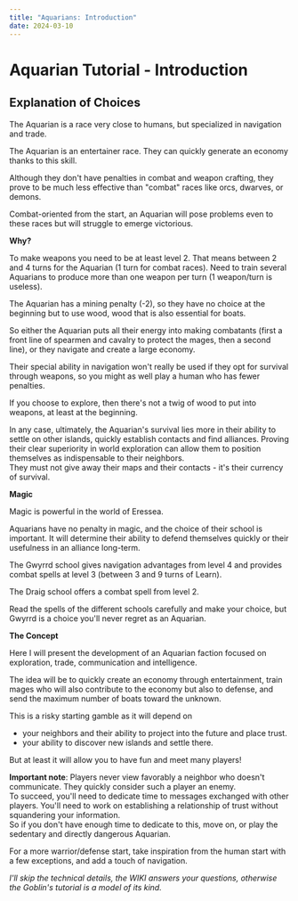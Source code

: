 ```yaml
---
title: "Aquarians: Introduction"
date: 2024-03-10
---
```


# Aquarian Tutorial - Introduction

## Explanation of Choices

The Aquarian is a race very close to humans, but specialized in navigation and trade.

The Aquarian is an entertainer race. They can quickly generate an economy thanks to this skill.

Although they don't have penalties in combat and weapon crafting, they prove to be much less effective than "combat" races like orcs, dwarves, or demons.

Combat-oriented from the start, an Aquarian will pose problems even to these races but will struggle to emerge victorious.

**Why?**

To make weapons you need to be at least level 2. That means between 2 and 4 turns for the Aquarian (1 turn for combat races). Need to train several Aquarians to produce more than one weapon per turn (1 weapon/turn is useless).

The Aquarian has a mining penalty (-2), so they have no choice at the beginning but to use wood, wood that is also essential for boats.

So either the Aquarian puts all their energy into making combatants (first a front line of spearmen and cavalry to protect the mages, then a second line), or they navigate and create a large economy.

Their special ability in navigation won't really be used if they opt for survival through weapons, so you might as well play a human who has fewer penalties.

If you choose to explore, then there's not a twig of wood to put into weapons, at least at the beginning.

In any case, ultimately, the Aquarian's survival lies more in their ability to settle on other islands, quickly establish contacts and find alliances. Proving their clear superiority in world exploration can allow them to position themselves as indispensable to their neighbors.  
They must not give away their maps and their contacts - it's their currency of survival.

**Magic**

Magic is powerful in the world of Eressea.

Aquarians have no penalty in magic, and the choice of their school is important. It will determine their ability to defend themselves quickly or their usefulness in an alliance long-term.

The Gwyrrd school gives navigation advantages from level 4 and provides combat spells at level 3 (between 3 and 9 turns of Learn).

The Draig school offers a combat spell from level 2.

Read the spells of the different schools carefully and make your choice, but Gwyrrd is a choice you'll never regret as an Aquarian.

**The Concept**

Here I will present the development of an Aquarian faction focused on exploration, trade, communication and intelligence.

The idea will be to quickly create an economy through entertainment, train mages who will also contribute to the economy but also to defense, and send the maximum number of boats toward the unknown.

This is a risky starting gamble as it will depend on 
- your neighbors and their ability to project into the future and place trust.
- your ability to discover new islands and settle there.

But at least it will allow you to have fun and meet many players!

**Important note**: Players never view favorably a neighbor who doesn't communicate. They quickly consider such a player an enemy.  
To succeed, you'll need to dedicate time to messages exchanged with other players. You'll need to work on establishing a relationship of trust without squandering your information.  
So if you don't have enough time to dedicate to this, move on, or play the sedentary and directly dangerous Aquarian.  

For a more warrior/defense start, take inspiration from the human start with a few exceptions, and add a touch of navigation.

*I'll skip the technical details, the WIKI answers your questions, otherwise the Goblin's tutorial is a model of its kind.*



